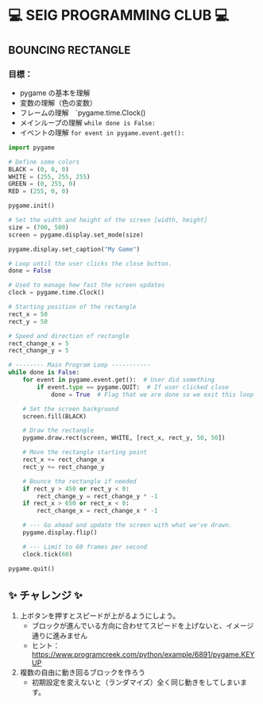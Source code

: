 # :computer: SEIG PROGRAMMING CLUB :computer:
## BOUNCING RECTANGLE
### 目標：
* pygame の基本を理解
* 変数の理解（色の変数）
* フレームの理解　`pygame.time.Clock()
* メインループの理解 `while done is False: `
* イベントの理解 `for event in pygame.event.get():`

```python
import pygame

# Define some colors
BLACK = (0, 0, 0)
WHITE = (255, 255, 255)
GREEN = (0, 255, 0)
RED = (255, 0, 0)

pygame.init()

# Set the width and height of the screen [width, height]
size = (700, 500)
screen = pygame.display.set_mode(size)

pygame.display.set_caption("My Game")

# Loop until the user clicks the close button.
done = False

# Used to manage how fast the screen updates
clock = pygame.time.Clock()

# Starting position of the rectangle
rect_x = 50
rect_y = 50

# Speed and direction of rectangle
rect_change_x = 5
rect_change_y = 5

# -------- Main Program Loop -----------
while done is False:
    for event in pygame.event.get():  # User did something
        if event.type == pygame.QUIT:  # If user clicked close
            done = True  # Flag that we are done so we exit this loop

    # Set the screen background
    screen.fill(BLACK)

    # Draw the rectangle
    pygame.draw.rect(screen, WHITE, [rect_x, rect_y, 50, 50])

    # Move the rectangle starting point
    rect_x += rect_change_x
    rect_y += rect_change_y

    # Bounce the rectangle if needed
    if rect_y > 450 or rect_y < 0:
        rect_change_y = rect_change_y * -1
    if rect_x > 650 or rect_x < 0:
        rect_change_x = rect_change_x * -1

    # --- Go ahead and update the screen with what we've drawn.
    pygame.display.flip()

    # --- Limit to 60 frames per second
    clock.tick(60)

pygame.quit()
```



## :sparkles: チャレンジ :sparkles: 
1. 上ボタンを押すとスピードが上がるようにしよう。
    * ブロックが進んでいる方向に合わせてスピードを上げないと、イメージ通りに進みません
    * ヒント：https://www.programcreek.com/python/example/6891/pygame.KEYUP
2. 複数の自由に動き回るブロックを作ろう
    * 初期設定を変えないと（ランダマイズ）全く同じ動きをしてしまいます。
